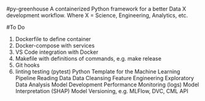 #py-greenhouse
A containerized Python framework for a better Data X development workflow. Where X = Science, Engineering, Analytics, etc.

#To Do

1. Dockerfile to define container
2. Docker-compose with services
3. VS Code integration with Docker
4. Makefile with definitions of commands, e.g. make release
5. Git hooks
6. linting
testing (pytest)
Python Template for the Machine Learning Pipeline
Reading Data
Data Cleansing
Feature Engineering
Exploratory Data Analysis
Model Development
Performance Monitoring (logs)
Model Interpretation (SHAP)
Model Versioning, e.g. MLFlow, DVC, CML
API
